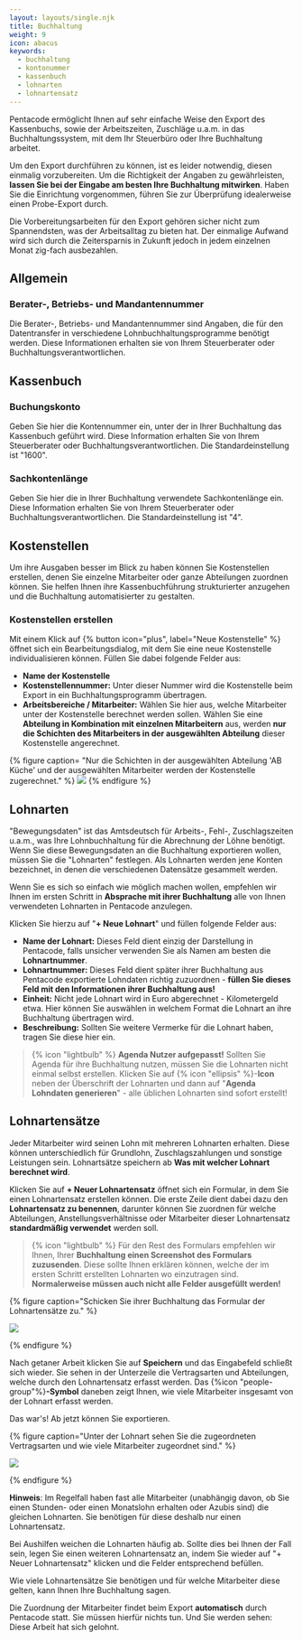 ```yaml
---
layout: layouts/single.njk
title: Buchhaltung
weight: 9
icon: abacus
keywords:
  - buchhaltung
  - kontonummer
  - kassenbuch
  - lohnarten
  - lohnartensatz
---
```


Pentacode ermöglicht Ihnen auf sehr einfache Weise den Export des Kassenbuchs, sowie der Arbeitszeiten, Zuschläge u.a.m. in das Buchhaltungssystem, mit dem Ihr Steuerbüro oder Ihre Buchhaltung arbeitet.

Um den Export durchführen zu können, ist es leider notwendig, diesen einmalig vorzubereiten. Um die Richtigkeit der Angaben zu gewährleisten, **lassen Sie bei der Eingabe am besten Ihre Buchhaltung mitwirken**. Haben Sie die Einrichtung vorgenommen, führen Sie zur Überprüfung idealerweise einen Probe-Export durch.

Die Vorbereitungsarbeiten für den Export gehören sicher nicht zum Spannendsten, was der Arbeitsalltag zu bieten hat. Der einmalige Aufwand wird sich durch die Zeitersparnis in Zukunft jedoch in jedem einzelnen Monat zig-fach ausbezahlen.

## Allgemein
<a href="/settings/accounting#section-general" hidden>Link</a>

### Berater-, Betriebs- und Mandantennummer

Die Berater-, Betriebs- und Mandantennummer sind Angaben, die für den Datentransfer in verschiedene Lohnbuchhaltungsprogramme
benötigt werden. Diese Informationen erhalten sie von Ihrem Steuerberater oder Buchhaltungsverantwortlichen.

## Kassenbuch
<a href="/settings/accounting#section-cashbook" hidden>Link</a>

### Buchungskonto

Geben Sie hier die Kontennummer ein, unter der in Ihrer Buchhaltung das Kassenbuch geführt wird. Diese Information erhalten Sie von Ihrem Steuerberater oder Buchhaltungsverantwortlichen. Die Standardeinstellung ist "1600".

### Sachkontenlänge

Geben Sie hier die in Ihrer Buchhaltung verwendete Sachkontenlänge ein. Diese Information erhalten Sie von Ihrem Steuerberater oder Buchhaltungsverantwortlichen. Die Standardeinstellung ist "4".

## Kostenstellen 
<a href="/settings/accounting#section-cost-centers" hidden>Link</a>

Um ihre Ausgaben besser im Blick zu haben können Sie Kostenstellen erstellen, denen Sie einzelne Mitarbeiter oder ganze Abteilungen zuordnen können. Sie helfen Ihnen ihre Kassenbuchführung strukturierter anzugehen und die Buchhaltung automatisierter zu gestalten.

### Kostenstellen erstellen

Mit einem Klick auf {% button icon="plus", label="Neue Kostenstelle" %} öffnet sich ein Bearbeitungsdialog, mit dem Sie eine neue Kostenstelle individualisieren können. Füllen Sie dabei folgende Felder aus:

- **Name der Kostenstelle**
- **Kostenstellennummer:** Unter dieser Nummer wird die Kostenstelle beim Export in ein Buchhaltungsprogramm übertragen.
- **Arbeitsbereiche / Mitarbeiter:** Wählen Sie hier aus, welche Mitarbeiter unter der Kostenstelle berechnet werden sollen. Wählen Sie eine **Abteilung in Kombination mit einzelnen Mitarbeitern** aus, werden **nur die Schichten des Mitarbeiters in der ausgewählten Abteilung** dieser Kostenstelle angerechnet.

{% figure caption= "Nur die Schichten in der ausgewählten Abteilung 'AB Küche' und der ausgewählten Mitarbeiter werden der Kostenstelle zugerechnet." %}
<img src= "kostenstelle.webp" />
{% endfigure %}

## Lohnarten
<a href="/settings/accounting#section-wage-types" hidden>Link</a>

"Bewegungsdaten" ist das Amtsdeutsch für Arbeits-, Fehl-, Zuschlagszeiten u.a.m., was Ihre Lohnbuchhaltung für die Abrechnung der Löhne benötigt. Wenn Sie diese Bewegungsdaten an die Buchhaltung exportieren wollen, müssen Sie die "Lohnarten" festlegen. Als Lohnarten werden jene Konten bezeichnet, in denen die verschiedenen Datensätze gesammelt werden.

Wenn Sie es sich so einfach wie möglich machen wollen, empfehlen wir Ihnen im ersten Schritt in **Absprache mit ihrer Buchhaltung** alle von Ihnen verwendeten Lohnarten in Pentacode anzulegen.

Klicken Sie hierzu auf "**+ Neue Lohnart**" und füllen folgende Felder aus:

- **Name der Lohnart:** Dieses Feld dient einzig der Darstellung in Pentacode, falls unsicher verwenden Sie als Namen am besten die **Lohnartnummer**.
- **Lohnartnummer:** Dieses Feld dient später ihrer Buchhaltung aus Pentacode exportierte Lohndaten richtig zuzuordnen - **füllen Sie dieses Feld mit den Informationen ihrer Buchhaltung aus!**
- **Einheit:** Nicht jede Lohnart wird in Euro abgerechnet - Kilometergeld etwa. Hier können Sie auswählen in welchem Format die Lohnart an ihre Buchhaltung übertragen wird.
- **Beschreibung:** Sollten Sie weitere Vermerke für die Lohnart haben, tragen
  Sie diese hier ein. 

> {% icon "lightbulb" %} **Agenda Nutzer aufgepasst!** Sollten Sie Agenda für
> ihre Buchhaltung nutzen, müssen Sie die Lohnarten nicht einmal selbst
> erstellen. Klicken Sie auf {% icon "ellipsis" %}-**Icon** neben der
> Überschrift der Lohnarten und dann auf "**Agenda Lohndaten generieren**" -
> alle üblichen Lohnarten sind sofort erstellt!

## Lohnartensätze
<a href="/settings/accounting#section-accounting-salary-configs" hidden>Link</a>

Jeder Mitarbeiter wird seinen Lohn mit mehreren Lohnarten erhalten. Diese können unterschiedlich für Grundlohn, Zuschlagszahlungen und sonstige Leistungen sein. Lohnartsätze speichern ab **Was mit welcher Lohnart berechnet wird**.

Klicken Sie auf **+ Neuer Lohnartensatz** öffnet sich ein Formular, in dem Sie einen Lohnartensatz erstellen können. Die erste Zeile dient dabei dazu den **Lohnartensatz zu benennen**, darunter können Sie zuordnen für welche Abteilungen, Anstellungsverhältnisse oder Mitarbeiter dieser Lohnartensatz **standardmäßig verwendet** werden soll. 

> {% icon "lightbulb" %} Für den Rest des Formulars empfehlen wir Ihnen, Ihrer **Buchhaltung einen Screenshot des Formulars zuzusenden**. Diese sollte Ihnen erklären können, welche der im ersten Schritt erstellten Lohnarten wo einzutragen sind. **Normalerweise müssen auch nicht alle Felder ausgefüllt werden!**


{% figure caption="Schicken Sie ihrer Buchhaltung das Formular der Lohnartensätze zu." %}

<img src="lohnartensatz.webp" />

{% endfigure %}

Nach getaner Arbeit klicken Sie auf **Speichern** und das Eingabefeld schließt sich wieder. Sie sehen in der Unterzeile die Vertragsarten und Abteilungen, welche durch den Lohnartensatz erfasst werden. Das {%icon "people-group"%}**-Symbol** daneben zeigt Ihnen, wie viele Mitarbeiter insgesamt von der Lohnart erfasst werden.

Das war's! Ab jetzt können Sie exportieren.

{% figure caption="Unter der Lohnart sehen Sie die zugeordneten Vertragsarten und wie viele Mitarbeiter zugeordnet sind." %}

<img src = "lohnarten_ueberblick.webp" />

{% endfigure %}

**Hinweis**: Im Regelfall haben fast alle Mitarbeiter (unabhängig davon, ob Sie einen Stunden- oder einen Monatslohn erhalten oder Azubis sind) die gleichen Lohnarten. Sie benötigen für diese deshalb nur einen Lohnartensatz.

Bei Aushilfen weichen die Lohnarten häufig ab. Sollte dies bei Ihnen der Fall sein, legen Sie einen weiteren Lohnartensatz an, indem Sie wieder auf "+ Neuer Lohnartensatz" klicken und die Felder entsprechend befüllen.

Wie viele Lohnartensätze Sie benötigen und für welche Mitarbeiter diese gelten, kann Ihnen Ihre Buchhaltung sagen.

Die Zuordnung der Mitarbeiter findet beim Export **automatisch** durch Pentacode statt. Sie müssen hierfür nichts tun. Und Sie werden sehen: Diese Arbeit hat sich gelohnt.
